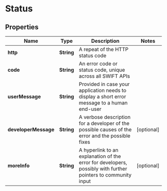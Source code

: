 
# Status

## Properties
Name | Type | Description | Notes
------------ | ------------- | ------------- | -------------
**http** | **String** | A repeat of the HTTP status code | 
**code** | **String** | An error code or status code, unique across all SWIFT APIs | 
**userMessage** | **String** | Provided in case your application needs to display a short error message to a human end-user | 
**developerMessage** | **String** | A verbose description for a developer of the possible causes of the error and the possible fixes |  [optional]
**moreInfo** | **String** | A hyperlink to an explanation of the error for developers, possibly with further pointers to community input |  [optional]



